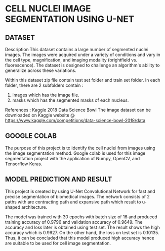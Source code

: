 # CELL NUCLEI IMAGE SEGMENTATION USING U-NET
 
## DATASET

Description
This dataset contains a large number of segmented nuclei images. The images were acquired under a variety of conditions and vary in the cell type, magnification, and imaging modality (brightfield vs. fluorescence). The dataset is designed to challenge an algorithm's ability to generalize across these variations.

Within this dataset zip file contain test set folder and train set folder. In each folder, there are 2 subfolders contain :

1. images which has the image file.
2. masks which has the segmented masks of each nucleus. 

References : Kaggle 2018 Data Science Bowl
The image dataset can be downloaded on Kaggle website @ https://www.kaggle.com/competitions/data-science-bowl-2018/data


## GOOGLE COLAB

The purpose of this project is to identify the cell nuclei from images using the image segmentation method.  Google colab is used for this image segmentation project with the application of Numpy, OpenCV, and Tensorflow Keras.

## MODEL PREDICTION AND RESULT

This project is created by using U-Net Convolutional Network for fast and precise segmentation of biomedical images. The network consists of 2 paths with are contracting path and expansive path which result to u-shaped architecture. 

The model was trained with 30 epochs with batch size of 16 and produced training accuracy of 0.9796 and validation accuracy of 0.9649. The accuracy and loss later is obtained using test set. The result shows the high accuracy which is 0.9627. On the other hand, the loss on test set is 0.10135. Thus, it can be concluded that this model produced high accuracy hence are suitable to be used for cell image segmentation.



